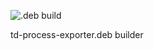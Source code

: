 ![.deb build](https://github.com/tada-team/td-process-exporter/workflows/build/badge.svg)

td-process-exporter.deb builder
